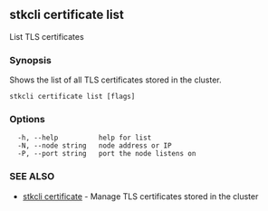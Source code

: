 ## stkcli certificate list

List TLS certificates

### Synopsis

Shows the list of all TLS certificates stored in the cluster.

```
stkcli certificate list [flags]
```

### Options

```
  -h, --help          help for list
  -N, --node string   node address or IP
  -P, --port string   port the node listens on
```

### SEE ALSO

* [stkcli certificate](stkcli_certificate.md)	 - Manage TLS certificates stored in the cluster

